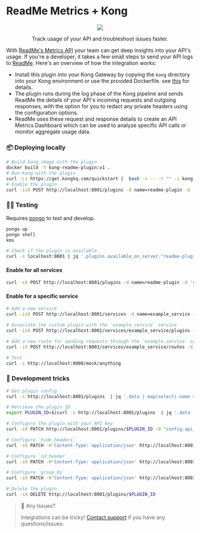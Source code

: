 # ReadMe Metrics + Kong

<p align="center">
  <img src="https://user-images.githubusercontent.com/33762/182927634-2aebeb46-c215-4ac3-9e98-61f931e33583.png" />
</p>

<p align="center">
  Track usage of your API and troubleshoot issues faster.
</p>

With [ReadMe's Metrics API](https://readme.com/metrics) your team can get deep insights into your API's usage. If you're a developer, it takes a few small steps to send your API logs to [ReadMe](http://readme.com). Here's an overview of how the integration works:

- Install this plugin into your Kong Gateway by copying the `kong` directory into your Kong environment or use the provided Dockerfile. see [this](https://docs.konghq.com/gateway/latest/plugin-development/get-started/deploy/) for details.
- The plugin runs during the log phase of the Kong pipeline and sends ReadMe the details of your API's incoming requests and outgoing responses, with the option for you to redact any private headers using the configuration options.
- ReadMe uses these request and response details to create an API Metrics Dashboard which can be used to analyze specific API calls or monitor aggregate usage data.

### 📦 Deploying locally

```bash
# Build kong image with the plugin
docker build -t kong-readme-plugin:v1 .
# Run kong with the plugin
curl -Ls https://get.konghq.com/quickstart |  bash -s -- -r "" -i kong-readme-plugin -t v1
# Enable the plugin
curl -isX POST http://localhost:8001/plugins -d name=readme-plugin -d 'config.api_key=<Your API Key>'
```

### 🧑‍🔬 Testing

Requires [pongo](https://github.com/Kong/kong-pongo) to test and develop.

```bash
pongo up
pongo shell
kms

# Check if the plugin is available
curl -s localhost:8001 | jq '.plugins.available_on_server."readme-plugin"'
```

#### Enable for all services

```bash
curl -sX POST http://localhost:8001/plugins -d name=readme-plugin -d 'config.api_key=<Your API Key>' | jq
```

#### Enable for a specific service

```bash
# Add a new service
curl -isX POST http://localhost:8001/services -d name=example_service -d url='http://httpbin.org'

# Associate the custom plugin with the `example_service` service
curl -isX POST http://localhost:8001/services/example_service/plugins -d 'name=readme-plugin' -d "config.queue.max_retry_time=1"

# Add a new route for sending requests through the `example_service` service
curl -iX POST http://localhost:8001/services/example_service/routes -d 'paths[]=/mock' -d name=example_route

# Test
curl -i http://localhost:8000/mock/anything
```

### 🧙 Development tricks

```bash
# Get plugin config
curl -s http://localhost:8001/plugins  | jq '.data | map(select(.name == "readme-plugin")) | first'

# Retrieve the plugin ID
export PLUGIN_ID=$(curl -s http://localhost:8001/plugins  | jq '.data | map(select(.name == "readme-plugin")) | first | .id' | tr -d '"')

# Configure the plugin with your API key
curl -sX PATCH http://localhost:8001/plugins/$PLUGIN_ID -d "config.api_key=<Your API Key>" | jq '.config.api_key'

# Configure `hide_headers`
curl -sX PATCH -H'Content-Type: application/json' http://localhost:8001/plugins/$PLUGIN_ID -d '{"config": {"hide_headers": {"foo": "", "bar": "default"}}}' | jq '.config.hide_headers'

# Configure `id_header`
curl -sX PATCH -H'Content-Type: application/json' http://localhost:8001/plugins/$PLUGIN_ID -d '{"config": {"id_header": "email"}}' | jq '.config.id_header'

# Configure `group_by`
curl -sX PATCH -H'Content-Type: application/json' http://localhost:8001/plugins/$PLUGIN_ID -d '{"config": {"group_by": {"x-user-email": "email", "x-org-name": "label"}}}' | jq '.config.group_by'

# Delete the plugin
curl -sX DELETE http://localhost:8001/plugins/$PLUGIN_ID
```

> 🚧 Any Issues?
>
> Integrations can be tricky! [Contact support](https://docs.readme.com/guides/docs/contact-support) if you have any questions/issues.
